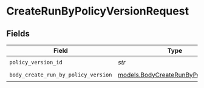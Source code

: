 # CreateRunByPolicyVersionRequest


## Fields

| Field                                                                            | Type                                                                             | Required                                                                         | Description                                                                      |
| -------------------------------------------------------------------------------- | -------------------------------------------------------------------------------- | -------------------------------------------------------------------------------- | -------------------------------------------------------------------------------- |
| `policy_version_id`                                                              | *str*                                                                            | :heavy_check_mark:                                                               | N/A                                                                              |
| `body_create_run_by_policy_version`                                              | [models.BodyCreateRunByPolicyVersion](../models/bodycreaterunbypolicyversion.md) | :heavy_check_mark:                                                               | N/A                                                                              |